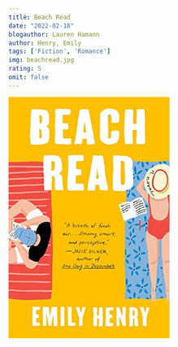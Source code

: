 ```yaml
---
title: Beach Read
date: "2022-02-18"
blogauthor: Lauren Hamann
author: Henry, Emily
tags: ['Fiction', 'Romance']
img: beachread.jpg
rating: 5
omit: false
---
```


![Book Cover](beachread.jpg)
